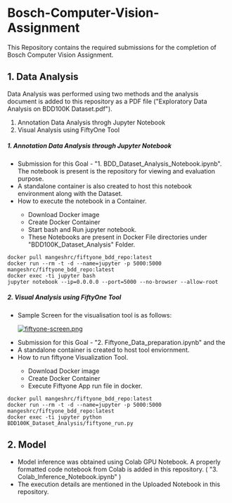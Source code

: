 # Bosch-Computer-Vision-Assignment
This Repository contains the required submissions for the completion of Bosch Computer Vision Assignment.

## 1. Data Analysis
  Data Analysis was performed using two methods and the analysis document is added to this repository as a PDF file ("Exploratory Data Analysis on BDD100K Dataset.pdf"). 
  <ol>
    <li> Annotation Data Analysis throgh Jupyter Notebook </li>
    <li> Visual Analysis using FiftyOne Tool </li>
  </ol>

##### 1. Annotation Data Analysis through Jupyter Notebook

<ul>
  <li>Submission for this Goal  -  "1. BDD_Dataset_Analysis_Notebook.ipynb". The notebook is present is the repository for viewing and evaluation purpose.</li>
  <li>A standalone container is also created to host this notebook environment along with the Dataset.</li>
  <li>How to execute the notebook in a Container.</li>
    <ul>
      <li> Download Docker image</li>
      <li> Create Docker Container </li>
      <li> Start bash and Run jupyter notebook. </li>
      <li> These Notebooks are present in Docker File directories under "BDD100K_Dataset_Analysis" Folder.</li>
    </ul>
</ul>  
      
```shell
docker pull mangeshrc/fiftyone_bdd_repo:latest
docker run --rm -t -d --name=jupyter -p 5000:5000 mangeshrc/fiftyone_bdd_repo:latest
docker exec -ti jupyter bash
jupyter notebook --ip=0.0.0.0 --port=5000 --no-browser --allow-root
```

##### 2. Visual Analysis using FiftyOne Tool

<ul>
  <li> Sample Screen for the visualisation tool is as follows:</li>
  
[![fiftyone-screen.png](https://i.postimg.cc/RVDzh390/fiftyone-screen.png)](https://postimg.cc/LnLW08Jd)

  <li>Submission for this Goal  -  "2. Fiftyone_Data_preparation.ipynb" and the </li>
  <li>A standalone container is created to host tool enviornment.</li>
  <li>How to run fiftyone Visualization Tool.</li>
    <ul>
      <li> Download Docker image</li>
      <li> Create Docker Container </li>
      <li> Execute Fiftyone App run file in docker. </li>
    </ul>
</ul>  

```shell
docker pull mangeshrc/fiftyone_bdd_repo:latest
docker run --rm -t -d --name=jupyter -p 5000:5000 mangeshrc/fiftyone_bdd_repo:latest
docker exec -ti jupyter python BDD100K_Dataset_Analysis/fiftyone_run.py
```


## 2. Model

<ul>
  <li>Model inference was obtained using Colab GPU Notebook. A properly formatted code notebook from Colab is added in this repository. ( "3. Colab_Inference_Notebook.ipynb" )</li>
  <li>The execution details are mentioned in the Uploaded Notebook in this repository.</li>
</ul>


